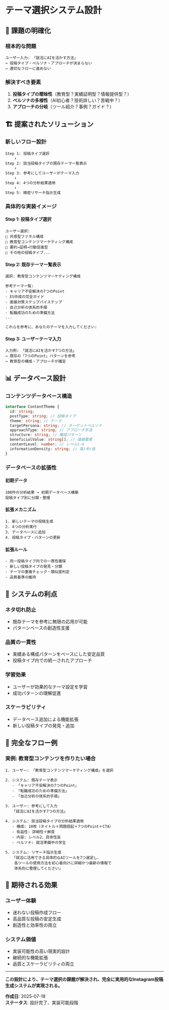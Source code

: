 # テーマ選択システム設計

## 🎯 課題の明確化

### **根本的な問題**
```
ユーザー入力: 「就活にAIを活かす方法」
→ 投稿タイプ・ペルソナ・アプローチが決まらない
→ 適切なフローに進めない
```

### **解決すべき要素**
1. **投稿タイプの曖昧性**（教育型？実績証明型？情報提供型？）
2. **ペルソナの多様性**（AI初心者？技術詳しい？苦戦中？）
3. **アプローチの分岐**（ツール紹介？事例？ガイド？）

## 🏗️ 提案されたソリューション

### **新しいフロー設計**

```
Step 1: 投稿タイプ選択
    ↓
Step 2: 該当投稿タイプの既存テーマ一覧表示
    ↓
Step 3: 参考にしてユーザーがテーマ入力
    ↓
Step 4: 4つの分析結果適用
    ↓
Step 5: 精密リサーチ指示生成
```

### **具体的な実装イメージ**

#### **Step 1: 投稿タイプ選択**
```
ユーザー選択:
□ 共感型ファネル構成
□ 教育型コンテンツマーケティング構成
□ 要約→証明→行動促進型
□ その他の投稿タイプ...
```

#### **Step 2: 既存テーマ一覧表示**
```
選択: 教育型コンテンツマーケティング構成

参考テーマ一覧:
- キャリア不安解決の7つのPoint
- ES作成の完全ガイド
- 面接対策ステップバイステップ
- 自己分析の体系的手順
- 転職成功のための準備方法
...

これらを参考に、あなたのテーマを入力してください:
```

#### **Step 3: ユーザーテーマ入力**
```
入力例: 「就活にAIを活かす7つの方法」
→ 既存の「7つのPoint」パターンを参考
→ 教育型の構成・アプローチが確定
```

## 📊 データベース設計

### **コンテンツデータベース構造**

```typescript
interface ContentTheme {
  id: string;
  postType: string; // 投稿タイプ
  theme: string; // テーマ
  targetPersona: string; // ターゲットペルソナ
  approachType: string; // アプローチ手法
  structure: string; // 構成パターン
  beneficialValue: string[]; // 価値要素
  contentLevel: number; // レベル1-4
  informationDensity: string; // 高/中/低
}
```

### **データベースの拡張性**

#### **初期データ**
```
100件の分析結果 → 初期データベース構築
投稿タイプ別に分類・整理
```

#### **拡張メカニズム**
```
1. 新しいテーマの投稿生成
2. 4つの分析実行
3. データベースに追加
4. 投稿タイプ・パターンの更新
```

#### **拡張ルール**
```
- 同一投稿タイプ内での一貫性確保
- 新しい投稿タイプの発見・分類
- テーマの重複チェック・類似度判定
- 品質基準の維持
```

## 🎯 システムの利点

### **ネタ切れ防止**
- 既存テーマを参考に無限の応用が可能
- パターンベースの創造性支援

### **品質の一貫性**
- 実績ある構成パターンをベースにした安定品質
- 投稿タイプ内での統一されたアプローチ

### **学習効果**
- ユーザーが効果的なテーマ設定を学習
- 成功パターンの理解促進

### **スケーラビリティ**
- データベース追加による機能拡張
- 新しい投稿タイプの発見・追加

## 🔄 完全なフロー例

### **実例: 教育型コンテンツを作りたい場合**

```
1. ユーザー: 「教育型コンテンツマーケティング構成」を選択

2. システム: 既存テーマ表示
   - 「キャリア不安解決の7つのPoint」
   - 「転職成功のための準備方法」
   - 「自己分析の体系的手順」
   
3. ユーザー: 参考にして入力
   「就活にAIを活かす7つの方法」

4. システム: 該当投稿タイプの分析結果適用
   - 構成: 10枚（タイトル＋問題提起＋7つのPoint＋CTA）
   - 有益性: 詳細性＋鮮度
   - 内容: レベル2、具体性高
   - ペルソナ: 就活準備中の学生
   
5. システム: リサーチ指示生成
   「就活に活用できる具体的なAIツールを7つ選定し、
    各ツールの使用方法を初心者向けに詳細かつ最新の情報で
    体系的に整理してください」
```

## 🚀 期待される効果

### **ユーザー体験**
- 迷わない投稿作成フロー
- 高品質な投稿の安定生成
- 創造性と効率性の両立

### **システム価値**
- 実装可能性の高い現実的設計
- 継続的な機能拡張
- 品質とスケーラビリティの両立

---

**この設計により、テーマ選択の課題が解決され、完全に実用的なInstagram投稿生成システムが実現される。**

**作成日**: 2025-07-18  
**ステータス**: 設計完了、実装可能段階